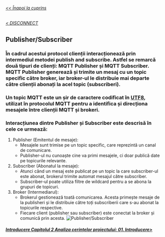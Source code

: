 ###### [<< Înapoi la cuprins](../Cuprins.md)
###### [< DISCONNECT](17.%20DISCONNECT.md)
## Publisher/Subscriber
### În cadrul acestui protocol clienții interacționează prin intermediul metodei publish and subscribe. Astfel se remarcă două tipuri de clienți: MQTT Publisher și MQTT Subscriber. MQTT Publisher generează și trimite un mesaj cu un topic specific către broker, iar broker-ul le distribuie mai departe către clienții abonați la acel topic (subscriberi). 
### Un topic MQTT este un șir de caractere codificat în [UTF8](https://www.rfc-editor.org/info/rfc3629), utilizat în protocolul MQTT pentru a identifica și direcționa mesajele între clienții MQTT și brokeri.
### Interacțiunea dintre Publisher și Subscriber este descrisă în cele ce urmează:
1. Publisher (Emitentul de mesaje):
    - Mesajele sunt trimise pe un topic specific, care reprezintă un canal de comunicare.
    - Publisher-ul nu cunoaște cine va primi mesajele, ci doar publică date pe topicurile relevante.
2. Subscriber (Abonatul la mesaje):
    - Atunci când un mesaj este publicat pe un topic la care subscriber-ul este abonat, brokerul trimite automat mesajul către subscriber.
    - Subscriber-ul poate utiliza filtre de wildcard pentru a se abona la grupuri de topicuri.
3. Broker (Intermediarul):
    - Brokerul gestionează toată comunicarea. Acesta primește mesaje de la publisheri și le distribuie către toți subscriberii care s-au abonat la topicurile respective.
    - Fiecare client (publisher sau subscriber) este conectat la broker și comunică prin acesta.
![Publisher/Subscriber](../Img/(Un)subscribing.png)
##### [Introducere Capitolul 2 Analiza cerințelor proiectului: 01. Introducere>](../Capitolul%202%20Analiza%20cerințelor%20proiectului/01.%20Introducere.md) 
